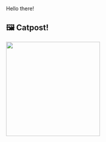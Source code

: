 Hello there!



## 🖼️ Catpost!

<sub>
    <img src="https://cdn2.thecatapi.com/images/d8RCkEPD1.jpg" height="256">
</sub>

